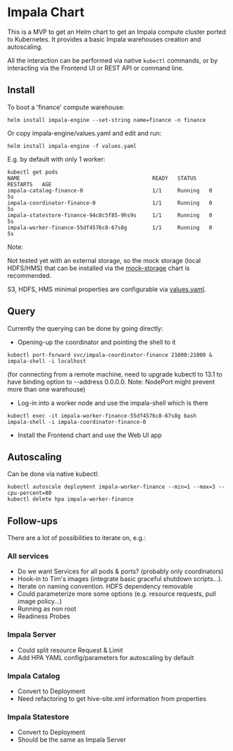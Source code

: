 # Impala Chart

This is a MVP to get an Helm chart to get an Impala compute cluster ported to Kubernetes.
It provides a basic Impala warehouses creation and autoscaling.

All the interaction can be performed via native `kubectl` commands, or by interacting via the Frontend UI or REST API or command line.


## Install

To boot a 'finance' compute warehouse:

```
helm install impala-engine --set-string name=finance -n finance
```

Or copy impala-engine/values.yaml and edit and run:

```
helm install impala-engine -f values.yaml
```

E.g. by default with only 1 worker:

```
kubectl get pods
NAME                                          READY   STATUS    RESTARTS   AGE
impala-catalog-finance-0                      1/1     Running   0          5s
impala-coordinator-finance-0                  1/1     Running   0          5s
impala-statestore-finance-94c8c5f85-9hs9s     1/1     Running   0          5s
impala-worker-finance-55df4576c8-67s8g        1/1     Running   0          5s
```

Note:

Not tested yet with an external storage, so the mock storage (local HDFS/HMS) that can be installed via the
[mock-storage](../mock-storage) chart is recommended.

S3, HDFS, HMS minimal properties are configurable via [values.yaml](values.yaml).


## Query

Currently the querying can be done by going directly:

* Opening-up the coordinator and pointing the shell to it

```
kubectl port-forward svc/impala-coordinator-finance 21000:21000 &
impala-shell -i localhost
```

  (for connecting from a remote machine, need to upgrade kubectl to 13.1 to have binding option to --address 0.0.0.0. Note: NodePort might prevent more than one warehouse)
* Log-in into a worker node and use the impala-shell which is there

```
kubectl exec -it impala-worker-finance-55df4576c8-67s8g bash
impala-shell -i impala-coordinator-finance-0
```

* Install the Frontend chart and use the Web UI app

## Autoscaling

Can be done via native kubectl:

```
kubectl autoscale deployment impala-worker-finance --min=1 --max=3 --cpu-percent=80
kubectl delete hpa impala-worker-finance
```

## Follow-ups

There are a lot of possibilities to iterate on, e.g.:

### All services

* Do we want Services for all pods & ports? (probably only coordinators)
* Hook-in to Tim's images (integrate basic graceful shutdown scripts...).
* Iterate on naming convention. HDFS dependency removable
* Could parameterize more some options (e.g. resource requests, pull image policy...)
* Running as non root
* Readiness Probes

### Impala Server

* Could split resource Request & Limit
* Add HPA YAML config/parameters for autoscaling by default

### Impala Catalog

* Convert to Deployment
* Need refactoring to get hive-site.xml information from properties

### Impala Statestore

* Convert to Deployment
* Should be the same as Impala Server
